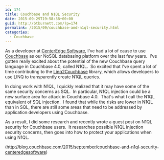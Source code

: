 ```yaml
---
id: 174
title: Couchbase and N1QL Security
date: 2015-09-29T19:58:38+00:00
guid: http://btburnett.com/?p=174
permalink: /2015/09/couchbase-and-n1ql-security.html
categories:
  - Couchbase
---
```

As a developer at [CenterEdge Software](http://centeredgesoftware.com/), I've had a lot of cause to use [Couchbase](http://www.couchbase.com/) as our NoSQL databasing platform over the last few years.  I've gotten really excited about the potential of the new Couchbase query language in Couchbase 4.0, called N1QL.  So excited that I've spent a lot of time contributing to the [Linq2Couchbase](https://github.com/couchbaselabs/Linq2Couchbase) library, which allows developers to use LINQ to transparently create N1QL queries.

In doing work with N1QL, I quickly realized that it may have some of the same security concerns as SQL.  In particular, N1QL injection could be a new surface area for attack in Couchbase 4.0.  That's what I call the N1QL equivalent of SQL injection.  I found that while the risks are lower in N1QL than in SQL, there are still some areas that need to be addressed by application developers using Couchbase.

As a result, I did some research and recently wrote a guest post on N1QL security for Couchbase users.  It researches possible N1QL injection security concerns, then goes into how to protect your applications when using N1QL.

(http://blog.couchbase.com/2015/september/couchbase-and-n1ql-security-centeredgesoftware)

